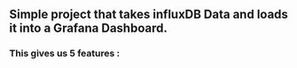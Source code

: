 ## Simple project that takes influxDB Data and loads it into a Grafana Dashboard. 

### This gives us 5 features : 
